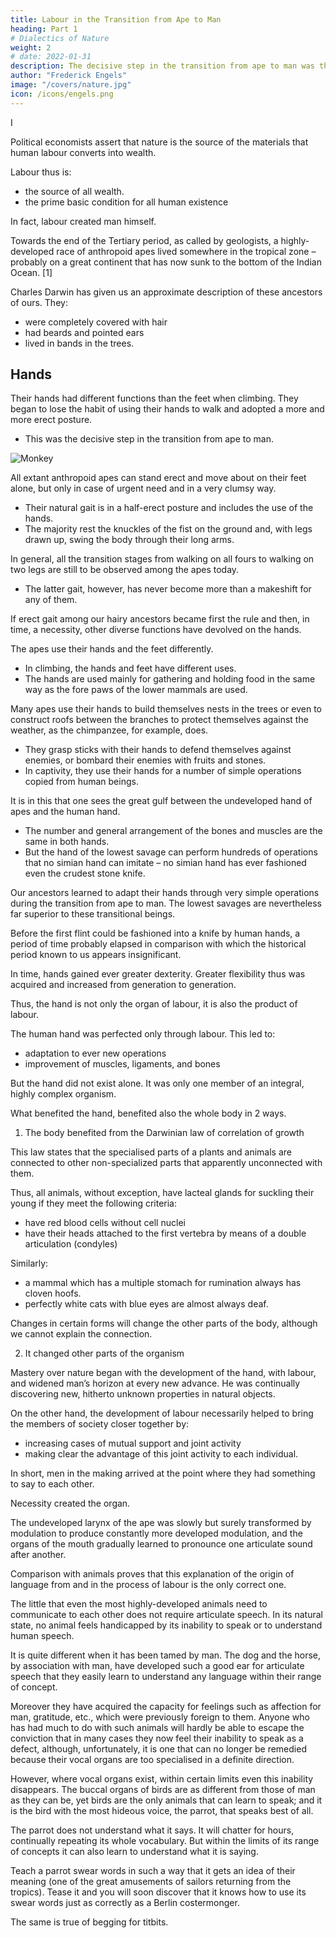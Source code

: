 ```yaml
---
title: Labour in the Transition from Ape to Man
heading: Part 1
# Dialectics of Nature
weight: 2
# date: 2022-01-31
description: The decisive step in the transition from ape to man was the adoption of a more and more erect posture.
author: "Frederick Engels"
image: "/covers/nature.jpg"
icon: /icons/engels.png
---
```



<!-- Works of Frederick Engels 1876 -->

<!-- monkey playing
Written: in May-June 1876;
First published: in Die Neue Zeit 1895-06;
Translated: from the German by Clemens Dutt;
First published in English: by Progress Publishers, Moscow, 1934; -->

<!-- This article was intended to introduce a larger work which Engels planned to call Die drei Grundformen der Knechtschaft – Outline of the General Plan. Engels never finished it, nor even this intro, which breaks off at the end. It would be included in Dialectics of Nature. -->

I

Political economists assert that nature is the source of the materials that human labour converts into wealth.

Labour thus is:
- the source of all wealth. 
- the prime basic condition for all human existence

In fact, labour created man himself.

<!-- Many hundreds of thousands of years ago, during an epoch, not yet definitely determinable, of that period of the earth’s history known to  as the -->

Towards the end of the Tertiary period, as called by geologists, a highly-developed race of anthropoid apes lived somewhere in the tropical zone – probably on a great continent that has now sunk to the bottom of the Indian Ocean. [1]

Charles Darwin has given us an approximate description of these ancestors of ours. They:
- were completely covered with hair
- had beards and pointed ears
- lived in bands in the trees.

<!-- First, owing to their way of living which meant that  -->

## Hands

Their hands had different functions than the feet when climbing. They began to lose the habit of using their hands to walk and adopted a more and more erect posture. 
- This was the decisive step in the transition from ape to man.

![Monkey](/photos/social/monkey.jpg)

All extant anthropoid apes can stand erect and move about on their feet alone, but only in case of urgent need and in a very clumsy way. 
- Their natural gait is in a half-erect posture and includes the use of the hands. 
- The majority rest the knuckles of the fist on the ground and, with legs drawn up, swing the body through their long arms. 

In general, all the transition stages from walking on all fours to walking on two legs are still to be observed among the apes today. 
- The latter gait, however, has never become more than a makeshift for any of them.

If erect gait among our hairy ancestors became first the rule and then, in time, a necessity, other diverse functions have devolved on the hands. 

The apes use their hands and the feet differently.
- In climbing, the hands and feet have different uses. 
- The hands are used mainly for gathering and holding food in the same way as the fore paws of the lower mammals are used. 

Many apes use their hands to build themselves nests in the trees or even to construct roofs between the branches to protect themselves against the weather, as the chimpanzee, for example, does.
- They grasp sticks with their hands to defend themselves against enemies, or bombard their enemies with fruits and stones.
- In captivity, they use their hands for a number of simple operations copied from human beings. 

It is in this that one sees the great gulf between the undeveloped hand of apes and the human hand.
 <!-- that has been highly perfected by hundreds of thousands of years of labour.  -->
- The number and general arrangement of the bones and muscles are the same in both hands.
- But the hand of the lowest savage can perform hundreds of operations that no simian hand can imitate – no simian hand has ever fashioned even the crudest stone knife.

Our ancestors learned to adapt their hands through very simple operations during the transition from ape to man. The lowest savages are nevertheless far superior to these transitional beings.
<!-- , even those in whom regression to a more animal-like condition with a simultaneous physical degeneration can be assumed,   -->

Before the first flint could be fashioned into a knife by human hands, a period of time probably elapsed in comparison with which the historical period known to us appears insignificant. 

<!-- But the decisive step had been taken, the hand had become free and could henceforth -->

In time, hands gained ever greater dexterity. Greater flexibility thus was acquired and increased from generation to generation.

Thus, the hand is not only the organ of labour, it is also the product of labour.

<!-- bones that had undergone special development and the ever-renewed employment of this inherited finesse in new, more and more complicated operations, -->

The human hand was perfected only through labour. This led to:
- adaptation to ever new operations
- improvement of muscles, ligaments, and bones

<!-- required to conjure into being the pictures of a Raphael, the statues of a Thorwaldsen, the music of a Paganini. -->

But the hand did not exist alone. It was only one member of an integral, highly complex organism. 

What benefited the hand, benefited also the whole body in 2 ways.

1. The body benefited from the Darwinian law of correlation of growth

This law states that the specialised parts of a plants and animals are connected to other non-specialized parts that apparently unconnected with them. 

Thus, all animals, without exception, have lacteal glands for suckling their young if they meet the following criteria:
- have red blood cells without cell nuclei
- have their heads attached to the first vertebra by means of a double articulation (condyles)

Similarly:
- a mammal which has a multiple stomach for rumination always has cloven hoofs.
- perfectly white cats with blue eyes are almost always deaf.

Changes in certain forms will change the other parts of the body, although we cannot explain the connection. 

2. It changed other parts of the organism

<!-- The gradually increasing perfection of the human hand, and the commensurate adaptation of the feet for erect gait, have undoubtedly, by virtue of such correlation, reacted on .  -->

<!-- However, this action has not as yet been sufficiently investigated for us to be able to do more here than to state the fact in general terms. -->

<!-- Much more important is the direct, demonstrable influence of the development of the hand on the rest of the organism. It has already been noted that our simian ancestors were gregarious; 

It is impossible to seek the derivation of man, the most social of all animals, from non-gregarious immediate ancestors. -->

Mastery over nature began with the development of the hand, with labour, and widened man’s horizon at every new advance. He was continually discovering new, hitherto unknown properties in natural objects. 

On the other hand, the development of labour necessarily helped to bring the members of society closer together by:
- increasing cases of mutual support and joint activity
- making clear the advantage of this joint activity to each individual. 

In short, men in the making arrived at the point where they had something to say to each other. 

Necessity created the organ. 

The undeveloped larynx of the ape was slowly but surely transformed by modulation to produce constantly more developed modulation, and the organs of the mouth gradually learned to pronounce one articulate sound after another.

Comparison with animals proves that this explanation of the origin of language from and in the process of labour is the only correct one. 

The little that even the most highly-developed animals need to communicate to each other does not require articulate speech. In its natural state, no animal feels handicapped by its inability to speak or to understand human speech. 

It is quite different when it has been tamed by man. The dog and the horse, by association with man, have developed such a good ear for articulate speech that they easily learn to understand any language within their range of concept. 

Moreover they have acquired the capacity for feelings such as affection for man, gratitude, etc., which were previously foreign to them. Anyone who has had much to do with such animals will hardly be able to escape the conviction that in many cases they now feel their inability to speak as a defect, although, unfortunately, it is one that can no longer be remedied because their vocal organs are too specialised in a definite direction. 

However, where vocal organs exist, within certain limits even this inability disappears. The buccal organs of birds are as different from those of man as they can be, yet birds are the only animals that can learn to speak; and it is the bird with the most hideous voice, the parrot, that speaks best of all. 

The parrot does not understand what it says. It will chatter for hours, continually repeating its whole vocabulary. But within the limits of its range of concepts it can also learn to understand what it is saying. 

Teach a parrot swear words in such a way that it gets an idea of their meaning (one of the great amusements of sailors returning from the tropics). Tease it and you will soon discover that it knows how to use its swear words just as correctly as a Berlin costermonger. 

The same is true of begging for titbits.
